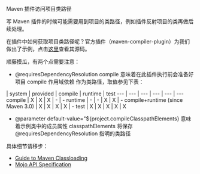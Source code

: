 Maven 插件访问项目类路径

写 Maven 插件的时候可能需要用到项目的类路径，例如插件反射项目的类再做后续处理。

在插件中如何获取项目类路径呢？官方插件（maven-compiler-plugin）为我们做出了示例，点击[这里](http://svn.apache.org/viewvc/maven/plugins/tags/maven-compiler-plugin-2.3.2/src/main/java/org/apache/maven/plugin/CompilerMojo.java?revision=992608&view=markup)查看其源码。

顺藤摸瓜，有两个点需要注意：

* @requiresDependencyResolution compile
意味着在此插件执行前会准备好项目 compile 作用域依赖 作为类路径，取值参见下表：

 | system | provided | compile | runtime | test
 --- | --- | --- | --- | --- | ---
compile | X | 	X | X | - | -
runtime | - | 	- | X | X | -
compile+runtime (since Maven 3.0) | X | X | X | X | -
test | X | X | X | X | X

* @parameter default-value="${project.compileClasspathElements}
意味着示例类中的成员属性 classpathElements 将保存 @requiresDependencyResolution 指明的类路径

具体细节请移步：

* [Guide to Maven Classloading](http://maven.apache.org/guides/mini/guide-maven-classloading.html)
* [Mojo API Specification](http://maven.apache.org/developers/mojo-api-specification.html)

